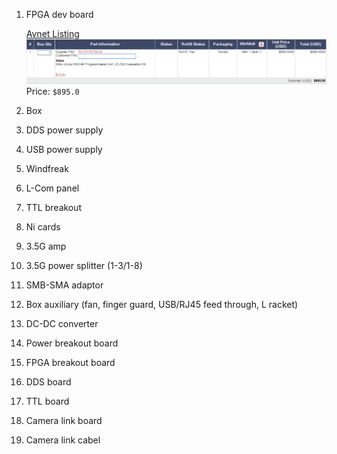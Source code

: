 1. FPGA dev board

    [Avnet Listing](http://avnetexpress.avnet.com/store/em/EMController/_/A-5004312321719?action=part&catalogId=500201&langId=-1&storeId=500201)
    ![Cart Screenshot](ZC702_dev.png)
    Price: `$895.0`

2. Box
3. DDS power supply
4. USB power supply
5. Windfreak
6. L-Com panel
7. TTL breakout
8. Ni cards
10. 3.5G amp
11. 3.5G power splitter (1-3/1-8)
12. SMB-SMA adaptor
13. Box auxiliary (fan, finger guard, USB/RJ45 feed through, L racket)
14. DC-DC converter
15. Power breakout board
16. FPGA breakout board
17. DDS board
18. TTL board
19. Camera link board
20. Camera link cabel
